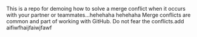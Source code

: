 This is a repo for demoing how to solve a merge conflict when it occurs with your partner or teammates...hehehaha
hehehaha
Merge conflicts are common and part of working with GitHub. Do not fear the conflicts.add
aifiwfhaijfaiwjfawf